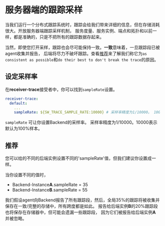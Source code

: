 # 服务器端的跟踪采样

当我们运行一个分布式跟踪系统时，跟踪会给我们带来详细的信息，但在存储消耗很大。开放服务器端跟踪采样机制，
服务度量、服务实例、端点和拓扑和以前一样，都是准确的，只是不把所有的跟踪数据存起来。

当然，即使您打开采样，跟踪也会尽可能保持一致。**一致**意味着，一旦跟踪段已被agent收集并报告，
后端将尽力不破坏跟踪。查看[推荐](#推荐)来了解我们称它为`as consistent as possible`和`do their best to don't break the trace`的原因。

## 设定采样率

在**receiver-trace**接受者中，你可以找到`sampleRate`设置。

```yaml
receiver-trace:
  default:
    ...
    sampleRate: ${SW_TRACE_SAMPLE_RATE:10000} # 采样率精度为1/10000。 10000表示默认为100％采样。
```

`sampleRate` 可让你设置Backend的采样率。
采样率精度为1/10000。10000表示默认为100%样本。 

## 推荐

您可以给的不同的后端实例设置不同的'sampleRate'值，但我们建议你设置成一样。

当你设置不同的值时，

* Backend-Instance**A**.sampleRate = 35
* Backend-Instance**B**.sampleRate = 55

我们假设agent向Backend报告了所有跟踪段，然后，全局35%的跟踪将被收集并保存在一致/完整的存储中，所有跨度都是如此。
报告给后端实例**B**的20%跟踪段也将保存在存储器中，但可能会遗漏一些跟踪段， 因为它们被报告给后端实例**A**并被忽略。
